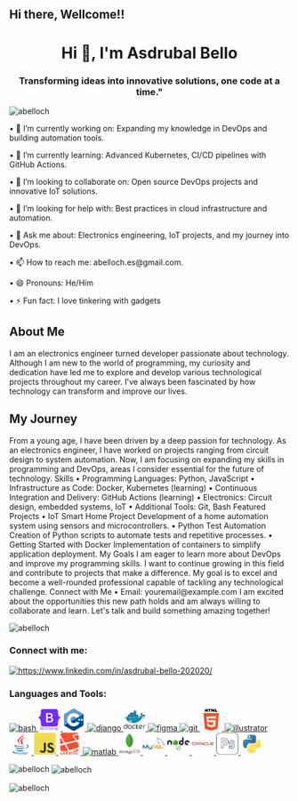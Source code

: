 ## Hi there, Wellcome!!
<h1 align="center">Hi 👋, I'm Asdrubal Bello</h1>
<h3 align="center">Transforming ideas into innovative solutions, one code at a time."</h3>

<p align="left"> <img src="https://komarev.com/ghpvc/?username=abelloch&label=Profile%20views&color=0e75b6&style=flat" alt="abelloch" /> </p>


<p align="left">•	🔭 I’m currently working on: Expanding my knowledge in DevOps and building automation tools.</p>
<p align="left">•	🌱 I’m currently learning: Advanced Kubernetes, CI/CD pipelines with GitHub Actions.</p>
<p align="left">•	👯 I’m looking to collaborate on: Open source DevOps projects and innovative IoT solutions.</p>
<p align="left">•	🤔 I’m looking for help with: Best practices in cloud infrastructure and automation.</p>
<p align="left">•	💬 Ask me about: Electronics engineering, IoT projects, and my journey into DevOps.</p>
<p align="left">•	📫 How to reach me: abelloch.es@gmail.com.</p>
<p align="left">•	😄 Pronouns: He/Him</p>
<p align="left">•	⚡ Fun fact: I love tinkering with gadgets</p> 
<h2>About Me</h2>
I am an electronics engineer turned developer passionate about technology. Although I am new to the world of programming, my curiosity and dedication have led me to explore and develop various technological projects throughout my career. I've always been fascinated by how technology can transform and improve our lives.
<h2>My Journey</h2>
From a young age, I have been driven by a deep passion for technology. As an electronics engineer, I have worked on projects ranging from circuit design to system automation. Now, I am focusing on expanding my skills in programming and DevOps, areas I consider essential for the future of technology.
Skills
•	Programming Languages: Python, JavaScript
•	Infrastructure as Code: Docker, Kubernetes (learning)
•	Continuous Integration and Delivery: GitHub Actions (learning)
•	Electronics: Circuit design, embedded systems, IoT
•	Additional Tools: Git, Bash
Featured Projects
•	IoT Smart Home Project Development of a home automation system using sensors and microcontrollers.
•	Python Test Automation Creation of Python scripts to automate tests and repetitive processes.
•	Getting Started with Docker Implementation of containers to simplify application deployment.
My Goals
I am eager to learn more about DevOps and improve my programming skills. I want to continue growing in this field and contribute to projects that make a difference. My goal is to excel and become a well-rounded professional capable of tackling any technological challenge.
Connect with Me
•	Email: youremail@example.com
I am excited about the opportunities this new path holds and am always willing to collaborate and learn. Let's talk and build something amazing together!





<p align="left"> <img src="https://komarev.com/ghpvc/?username=abelloch&label=Profile%20views&color=0e75b6&style=flat" alt="abelloch" /> </p>

<h3 align="left">Connect with me:</h3>
<p align="left">
<a href="https://linkedin.com/in/https://www.linkedin.com/in/asdrubal-bello-202020/" target="blank"><img align="center" src="https://raw.githubusercontent.com/rahuldkjain/github-profile-readme-generator/master/src/images/icons/Social/linked-in-alt.svg" alt="https://www.linkedin.com/in/asdrubal-bello-202020/" height="30" width="40" /></a>
</p>

<h3 align="left">Languages and Tools:</h3>
<p align="left"> <a href="https://www.gnu.org/software/bash/" target="_blank" rel="noreferrer"> <img src="https://www.vectorlogo.zone/logos/gnu_bash/gnu_bash-icon.svg" alt="bash" width="40" height="40"/> </a> <a href="https://getbootstrap.com" target="_blank" rel="noreferrer"> <img src="https://raw.githubusercontent.com/devicons/devicon/master/icons/bootstrap/bootstrap-plain-wordmark.svg" alt="bootstrap" width="40" height="40"/> </a> <a href="https://www.w3schools.com/cpp/" target="_blank" rel="noreferrer"> <img src="https://raw.githubusercontent.com/devicons/devicon/master/icons/cplusplus/cplusplus-original.svg" alt="cplusplus" width="40" height="40"/> </a> <a href="https://www.djangoproject.com/" target="_blank" rel="noreferrer"> <img src="https://cdn.worldvectorlogo.com/logos/django.svg" alt="django" width="40" height="40"/> </a> <a href="https://www.docker.com/" target="_blank" rel="noreferrer"> <img src="https://raw.githubusercontent.com/devicons/devicon/master/icons/docker/docker-original-wordmark.svg" alt="docker" width="40" height="40"/> </a> <a href="https://www.figma.com/" target="_blank" rel="noreferrer"> <img src="https://www.vectorlogo.zone/logos/figma/figma-icon.svg" alt="figma" width="40" height="40"/> </a> <a href="https://git-scm.com/" target="_blank" rel="noreferrer"> <img src="https://www.vectorlogo.zone/logos/git-scm/git-scm-icon.svg" alt="git" width="40" height="40"/> </a> <a href="https://www.w3.org/html/" target="_blank" rel="noreferrer"> <img src="https://raw.githubusercontent.com/devicons/devicon/master/icons/html5/html5-original-wordmark.svg" alt="html5" width="40" height="40"/> </a> <a href="https://www.adobe.com/in/products/illustrator.html" target="_blank" rel="noreferrer"> <img src="https://www.vectorlogo.zone/logos/adobe_illustrator/adobe_illustrator-icon.svg" alt="illustrator" width="40" height="40"/> </a> <a href="https://www.java.com" target="_blank" rel="noreferrer"> <img src="https://raw.githubusercontent.com/devicons/devicon/master/icons/java/java-original.svg" alt="java" width="40" height="40"/> </a> <a href="https://developer.mozilla.org/en-US/docs/Web/JavaScript" target="_blank" rel="noreferrer"> <img src="https://raw.githubusercontent.com/devicons/devicon/master/icons/javascript/javascript-original.svg" alt="javascript" width="40" height="40"/> </a> <a href="https://laravel.com/" target="_blank" rel="noreferrer"> <img src="https://raw.githubusercontent.com/devicons/devicon/master/icons/laravel/laravel-plain-wordmark.svg" alt="laravel" width="40" height="40"/> </a> <a href="https://www.mathworks.com/" target="_blank" rel="noreferrer"> <img src="https://upload.wikimedia.org/wikipedia/commons/2/21/Matlab_Logo.png" alt="matlab" width="40" height="40"/> </a> <a href="https://www.mongodb.com/" target="_blank" rel="noreferrer"> <img src="https://raw.githubusercontent.com/devicons/devicon/master/icons/mongodb/mongodb-original-wordmark.svg" alt="mongodb" width="40" height="40"/> </a> <a href="https://www.mysql.com/" target="_blank" rel="noreferrer"> <img src="https://raw.githubusercontent.com/devicons/devicon/master/icons/mysql/mysql-original-wordmark.svg" alt="mysql" width="40" height="40"/> </a> <a href="https://nodejs.org" target="_blank" rel="noreferrer"> <img src="https://raw.githubusercontent.com/devicons/devicon/master/icons/nodejs/nodejs-original-wordmark.svg" alt="nodejs" width="40" height="40"/> </a> <a href="https://www.oracle.com/" target="_blank" rel="noreferrer"> <img src="https://raw.githubusercontent.com/devicons/devicon/master/icons/oracle/oracle-original.svg" alt="oracle" width="40" height="40"/> </a> <a href="https://www.photoshop.com/en" target="_blank" rel="noreferrer"> <img src="https://raw.githubusercontent.com/devicons/devicon/master/icons/photoshop/photoshop-line.svg" alt="photoshop" width="40" height="40"/> </a> <a href="https://www.python.org" target="_blank" rel="noreferrer"> <img src="https://raw.githubusercontent.com/devicons/devicon/master/icons/python/python-original.svg" alt="python" width="40" height="40"/> </a> </p>

<p><img align="left" src="https://github-readme-stats.vercel.app/api/top-langs?username=abelloch&show_icons=true&locale=en&layout=compact" alt="abelloch" /></p>

<p>&nbsp;<img align="center" src="https://github-readme-stats.vercel.app/api?username=abelloch&show_icons=true&locale=en" alt="abelloch" /></p>

<p><img align="center" src="https://github-readme-streak-stats.herokuapp.com/?user=abelloch&" alt="abelloch" /></p>

